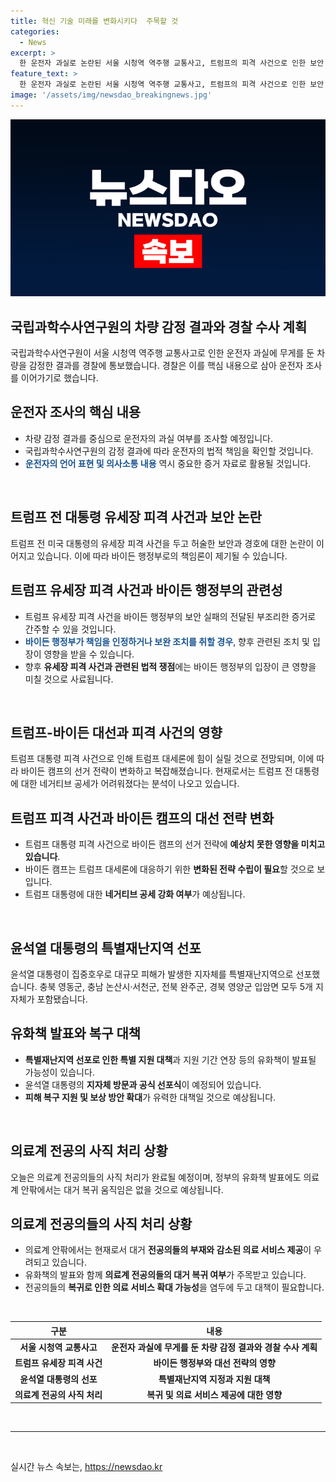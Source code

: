 ```yaml
---
title: 혁신 기술 미래를 변화시키다  주목할 것
categories:
  - News
excerpt: >
  한 운전자 과실로 논란된 서울 시청역 역주행 교통사고, 트럼프의 피격 사건으로 인한 보안 논란, 바이든 진영의 대처 고심, 윤석열 대통령의 특별재난지역 선포, 그리고 전공의 사직 처리 완료 등 다양한 사회 이슈들이 현재 눈길을 끌고 있습니다. (150자)
feature_text: >
  한 운전자 과실로 논란된 서울 시청역 역주행 교통사고, 트럼프의 피격 사건으로 인한 보안 논란, 바이든 진영의 대처 고심, 윤석열 대통령의 특별재난지역 선포, 그리고 전공의 사직 처리 완료 등 다양한 사회 이슈들이 현재 눈길을 끌고 있습니다. (150자)
image: '/assets/img/newsdao_breakingnews.jpg'
---
```


<p><img src="/assets/img/newsdao_breakingnews.jpg" alt="implanttips 속보" /></p>

<h2 data-ke-size="size36"><b>국립과학수사연구원의 차량 감정 결과와 경찰 수사 계획</b></h2>

<p data-ke-size="size16">국립과학수사연구원이 서울 시청역 역주행 교통사고로 인한 운전자 과실에 무게를 둔 차량을 감정한 결과를 경찰에 통보했습니다. 경찰은 이를 핵심 내용으로 삼아 운전자 조사를 이어가기로 했습니다.</p>

<h2 data-ke-size="size26">운전자 조사의 핵심 내용</h2>

<ul>
    <li>차량 감정 결과를 중심으로 운전자의 과실 여부를 조사할 예정입니다.</li>
    <li>국립과학수사연구원의 감정 결과에 따라 운전자의 법적 책임을 확인할 것입니다.</li>
    <li><b><span style="color: #1a5490;">운전자의 언어 표현 및 의사소통 내용</span></b> 역시 중요한 증거 자료로 활용될 것입니다.</li>
</ul>

<p data-ke-size="size16">&nbsp;</p>

<h2 data-ke-size="size36"><b>트럼프 전 대통령 유세장 피격 사건과 보안 논란</b></h2>

<p data-ke-size="size16">트럼프 전 미국 대통령의 유세장 피격 사건을 두고 허술한 보안과 경호에 대한 논란이 이어지고 있습니다. 이에 따라 바이든 행정부로의 책임론이 제기될 수 있습니다.</p>

<h2 data-ke-size="size26">트럼프 유세장 피격 사건과 바이든 행정부의 관련성</h2>

<ul>
    <li>트럼프 유세장 피격 사건을 바이든 행정부의 보안 실패의 전달된 부조리한 증거로 간주할 수 있을 것입니다.</li>
    <li><b><span style="color: #1a5490;">바이든 행정부가 책임을 인정하거나 보완 조치를 취할 경우</span></b>, 향후 관련된 조치 및 입장이 영향을 받을 수 있습니다.</li>
    <li>향후 <b>유세장 피격 사건과 관련된 법적 쟁점</b>에는 바이든 행정부의 입장이 큰 영향을 미칠 것으로 사료됩니다.</li>
</ul>

<p data-ke-size="size16">&nbsp;</p>

<h2 data-ke-size="size36"><b>트럼프-바이든 대선과 피격 사건의 영향</b></h2>

<p data-ke-size="size16">트럼프 대통령 피격 사건으로 인해 트럼프 대세론에 힘이 실릴 것으로 전망되며, 이에 따라 바이든 캠프의 선거 전략이 변화하고 복잡해졌습니다. 현재로서는 트럼프 전 대통령에 대한 네거티브 공세가 어려워졌다는 분석이 나오고 있습니다.</p>

<h2 data-ke-size="size26">트럼프 피격 사건과 바이든 캠프의 대선 전략 변화</h2>

<ul>
    <li>트럼프 대통령 피격 사건으로 바이든 캠프의 선거 전략에 <b>예상치 못한 영향을 미치고 있습니다</b>.</li>
    <li>바이든 캠프는 트럼프 대세론에 대응하기 위한 <b>변화된 전략 수립이 필요</b>할 것으로 보입니다.</li>
    <li>트럼프 대통령에 대한 <b>네거티브 공세 강화 여부</b>가 예상됩니다.</li>
</ul>

<p data-ke-size="size16">&nbsp;</p>

<h2 data-ke-size="size36"><b>윤석열 대통령의 특별재난지역 선포</b></h2>

<p data-ke-size="size16">윤석열 대통령이 집중호우로 대규모 피해가 발생한 지자체를 특별재난지역으로 선포했습니다. 충북 영동군, 충남 논산시·서천군, 전북 완주군, 경북 영양군 입암면 모두 5개 지자체가 포함됐습니다.</p>

<h2 data-ke-size="size26">유화책 발표와 복구 대책</h2>

<ul>
    <li><b>특별재난지역 선포로 인한 특별 지원 대책</b>과 지원 기간 연장 등의 유화책이 발표될 가능성이 있습니다.</li>
    <li>윤석열 대통령의 <b>지자체 방문과 공식 선포식</b>이 예정되어 있습니다.</li>
    <li><b>피해 복구 지원 및 보상 방안 확대</b>가 유력한 대책일 것으로 예상됩니다.</li>
</ul>

<p data-ke-size="size16">&nbsp;</p>

<h2 data-ke-size="size36"><b>의료계 전공의 사직 처리 상황</b></h2>

<p data-ke-size="size16">오늘은 의료계 전공의들의 사직 처리가 완료될 예정이며, 정부의 유화책 발표에도 의료계 안팎에서는 대거 복귀 움직임은 없을 것으로 예상됩니다.</p>

<h2 data-ke-size="size26">의료계 전공의들의 사직 처리 상황</h2>

<ul>
    <li>의료계 안팎에서는 현재로서 대거 <b>전공의들의 부재와 감소된 의료 서비스 제공</b>이 우려되고 있습니다.</li>
    <li>유화책의 발표와 함께 <b>의료계 전공의들의 대거 복귀 여부</b>가 주목받고 있습니다.</li>
    <li>전공의들의 <b>복귀로 인한 의료 서비스 확대 가능성</b>을 염두에 두고 대책이 필요합니다.</li>
</ul>

<p data-ke-size="size16">&nbsp;</p>

<table>
<thead>
    <tr>
        <th style="text-align: center;">구분</th>
        <th style="text-align: center;">내용</th>
    </tr>
</thead>
<tbody>
    <tr>
        <td style="text-align: center; height: 17px;"><b>서울 시청역 교통사고</b></td>
        <td style="text-align: center; height: 17px;"><b>운전자 과실에 무게를 둔 차량 감정 결과와 경찰 수사 계획</b></td>
    </tr>
    <tr>
        <td style="text-align: center; height: 17px;"><b>트럼프 유세장 피격 사건</b></td>
        <td style="text-align: center; height: 17px;"><b>바이든 행정부와 대선 전략의 영향</b></td>
    </tr>
    <tr>
        <td style="text-align: center; height: 17px;"><b>윤석열 대통령의 선포</b></td>
        <td style="text-align: center; height: 17px;"><b>특별재난지역 지정과 지원 대책</b></td>
    </tr>
    <tr>
        <td style="text-align: center; height: 17px;"><b>의료계 전공의 사직 처리</b></td>
        <td style="text-align: center; height: 17px;"><b>복귀 및 의료 서비스 제공에 대한 영향</b></td>
    </tr>
</tbody>
</table>

<p data-ke-size="size16">&nbsp;</p>

<hr>

<p data-ke-size="size16">&nbsp;</p>
실시간 뉴스 속보는, <a href="https://newsdao.kr" rel="dofollow">https://newsdao.kr</a>


